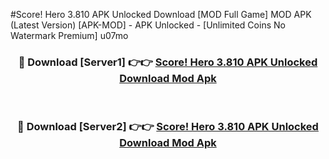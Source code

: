 #Score! Hero 3.810 APK Unlocked Download [MOD Full Game] MOD APK (Latest Version) [APK-MOD] - APK Unlocked - [Unlimited Coins No Watermark Premium] u07mo



<div align="center">

<h3>🔴 Download [Server1] 👉👉 <a href="https://momento.my/?title=Score!_Hero_3.810_APK_Unlocked_Download">Score! Hero 3.810 APK Unlocked Download Mod Apk</a></h3><br>

<h3>🔴 Download [Server2] 👉👉 <a href="https://momento.my/?title=Score!_Hero_3.810_APK_Unlocked_Download">Score! Hero 3.810 APK Unlocked Download Mod Apk</a></h3>
</div>
